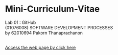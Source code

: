 # Mini-Curriculum-Vitae

Lab 01 : GitHub<br/>
(01076008) SOFTWARE DEVELOPMENT PROCESSES<br/>
by 62010694 Pakorn Thanaprachanon<br/>
<br/>

[Access the web page by click here](https://t-pakorn.github.io/Mini-Curriculum-Vitae/)

